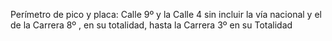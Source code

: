 Perímetro de pico y placa: Calle 9º y la Calle 4 sin incluir la vía nacional y el de la Carrera 8º , en su totalidad, hasta la Carrera 3º en su Totalidad
